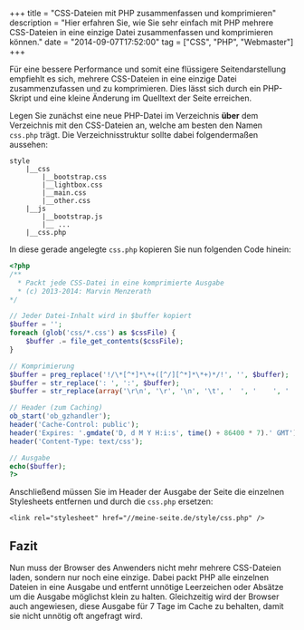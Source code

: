 +++
title       = "CSS-Dateien mit PHP zusammenfassen und komprimieren"
description = "Hier erfahren Sie, wie Sie sehr einfach mit PHP mehrere CSS-Dateien in eine einzige Datei zusammenfassen und komprimieren können."
date        = "2014-09-07T17:52:00"
tag         = ["CSS", "PHP", "Webmaster"]
+++

Für eine bessere Performance und somit eine flüssigere Seitendarstellung empfiehlt es sich, mehrere CSS-Dateien in eine einzige Datei zusammenzufassen und zu komprimieren. Dies lässt sich durch ein PHP-Skript und eine kleine Änderung im Quelltext der Seite erreichen.

<!--more-->

Legen Sie zunächst eine neue PHP-Datei im Verzeichnis **über** dem Verzeichnis mit den CSS-Dateien an, welche am besten den Namen `css.php` trägt.
Die Verzeichnisstruktur sollte dabei folgendermaßen aussehen:
```language-markup
style
	|__css
		|__bootstrap.css
		|__lightbox.css
		|__main.css
		|__other.css
	|__js
		|__bootstrap.js
		|__ ...
	|__css.php
```

In diese gerade angelegte `css.php` kopieren Sie nun folgenden Code hinein:
```php
<?php
/**
  * Packt jede CSS-Datei in eine komprimierte Ausgabe
  * (c) 2013-2014: Marvin Menzerath
*/

// Jeder Datei-Inhalt wird in $buffer kopiert
$buffer = '';
foreach (glob('css/*.css') as $cssFile) {
	$buffer .= file_get_contents($cssFile);
}

// Komprimierung
$buffer = preg_replace('!/\*[^*]*\*+([^/][^*]*\*+)*/!', '', $buffer);
$buffer = str_replace(': ', ':', $buffer);
$buffer = str_replace(array('\r\n', '\r', '\n', '\t', '  ', '    ', '    '), '', $buffer);

// Header (zum Caching)
ob_start('ob_gzhandler');
header('Cache-Control: public');
header('Expires: '.gmdate('D, d M Y H:i:s', time() + 86400 * 7).' GMT');
header('Content-Type: text/css');

// Ausgabe
echo($buffer);
?>
```

Anschließend müssen Sie im Header der Ausgabe der Seite die einzelnen Stylesheets entfernen und durch die `css.php` ersetzen:
```markup
<link rel="stylesheet" href="//meine-seite.de/style/css.php" />
```

## Fazit
Nun muss der Browser des Anwenders nicht mehr mehrere CSS-Dateien laden, sondern nur noch eine einzige.
Dabei packt PHP alle einzelnen Dateien in eine Ausgabe und entfernt unnötige Leerzeichen oder Absätze um die Ausgabe möglichst klein zu halten. Gleichzeitig wird der Browser auch angewiesen, diese Ausgabe für 7 Tage im Cache zu behalten, damit sie nicht unnötig oft angefragt wird.
